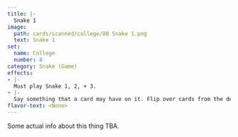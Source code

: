 ```yaml
---
title: |-
  Snake 1
image: 
  path: cards/scanned/college/08 Snake 1.png
  text: Snake 1
set:
  name: College
  number: 8
category: Snake (Game)
effects: 
- |-
  Must play Snake 1, 2, + 3.
- |-
  Say something that a card may have on it. Flip over cards from the deck one at a time until you get to a card without it. Blanks count as having it no matter what.
flavor-text: <None>
---
```

Some actual info about this thing TBA.
